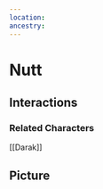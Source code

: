 ```yaml
---
location:
ancestry:
---
```


# Nutt

## Interactions


### Related Characters
[[Darak]]

## Picture
